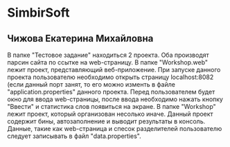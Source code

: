 # SimbirSoft
## Чижова Екатерина Михайловна
В папке "Тестовое задание" находиться 2 проекта. Оба производят парсин сайта по ссытке на web-страницу.
В папке "Workshop.web" лежит проект, представляющий веб-приложение. При запуске данного проекта пользователю необходимо открыть страницу localhost:8082 (если данный порт занят, то его можно изменть в файле "application.properties" данного проекта. Перед пользователем будет окно для ввода web-страницы, после ввода необходимо нажать кнопку "Ввести" и статистика слов появиться на экране.
В папке "Workshop" лежит проект, который организован несолько иначе. Данный проект содержит бины, автозаполнение и выводит результаты в консоль. Данные, такие как web-страница и спесок разделителей пользователю следует записывать в файл "data.properties".
